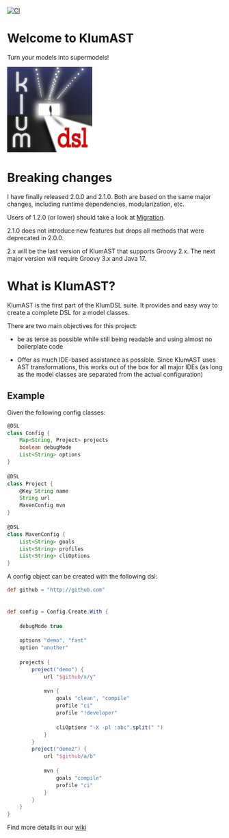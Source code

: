 [![CI](https://github.com/klum-dsl/klum-ast/actions/workflows/ci.yml/badge.svg?branch=master)](https://github.com/klum-dsl/klum-ast/actions/workflows/ci.yml)

Welcome to KlumAST
==================
Turn your models into supermodels!


[![klum logo](img/klumlogo.png)](https://github.com/klum-dsl/klum-ast)

# Breaking changes

I have finally released 2.0.0 and 2.1.0. Both are based on the same major changes, including runtime dependencies, modularization, etc.

Users of 1.2.0 (or lower) should take a look at [Migration](https://github.com/klum-dsl/klum-ast/wiki/Migration).

2.1.0 does not introduce new features but drops all methods that were deprecated in 2.0.0.

2.x will be the last version of KlumAST that supports Groovy 2.x. The next major version will require Groovy 3.x and Java 17.

# What is KlumAST?

KlumAST is the first part of the KlumDSL suite. It provides and easy way to create a complete DSL for a model classes.
 
There are two main objectives for this project:

- be as terse as possible while still being readable and using almost no boilerplate code

- Offer as much IDE-based assistance as possible.
  Since KlumAST uses AST transformations, this works out of the
  box for all major IDEs (as long as the model classes are separated from
  the actual configuration)

## Example

Given the following config classes:

```groovy
@DSL
class Config {
    Map<String, Project> projects
    boolean debugMode
    List<String> options
}

@DSL
class Project {
    @Key String name
    String url
    MavenConfig mvn
}

@DSL
class MavenConfig {
    List<String> goals
    List<String> profiles
    List<String> cliOptions
}
```

A config object can be created with the following dsl:

```groovy
def github = "http://github.com"


def config = Config.Create.With {

    debugMode true
    
    options "demo", "fast"
    option "another"
    
    projects {
        project("demo") {
            url "$github/x/y"
            
            mvn {
                goals "clean", "compile"
                profile "ci"
                profile "!developer"
                
                cliOptions "-X -pl :abc".split(" ")
            }
        }
        project("demo2") {
            url "$github/a/b"
            
            mvn {
                goals "compile"
                profile "ci"
            }
        }
    }
}
```

Find more details in our [wiki](https://github.com/klum-dsl/klum-ast/wiki)
